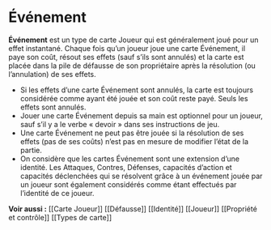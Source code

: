 # Événement
**Événement** est un type de carte Joueur qui est généralement joué pour un effet instantané. Chaque fois qu’un joueur joue une carte Événement, il paye son coût, résout ses effets (sauf s’ils sont annulés) et la carte est placée dans la pile de défausse de son propriétaire après la résolution (ou l’annulation) de ses effets.
- Si les effets d’une carte Événement sont annulés, la carte est toujours considérée comme ayant été jouée et son coût reste payé. Seuls les effets sont annulés.
- Jouer une carte Événement depuis sa main est optionnel pour un joueur, sauf s’il y a le verbe « devoir » dans ses instructions de jeu.
- Une carte Événement ne peut pas être jouée si la résolution de ses effets (pas de ses coûts) n’est pas en mesure de modifier l’état de la partie.
- On considère que les cartes Événement sont une extension d’une identité. Les Attaques, Contres, Défenses, capacités d’action et capacités déclenchées qui se résolvent grâce à un événement jouée par un joueur sont également considérés comme étant effectués par l’identité de ce joueur.

**Voir aussi :**
[[Carte Joueur]]
[[Défausse]]
[[Identité]]
[[Joueur]]
[[Propriété et contrôle]]
[[Types de carte]]